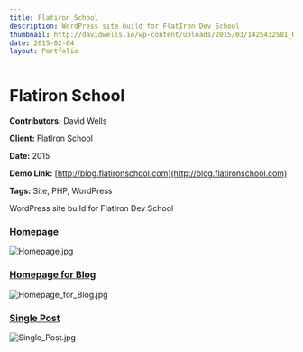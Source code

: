 ```yaml
---
title: Flatiron School
description: WordPress site build for FlatIron Dev School
thumbnail: http://davidwells.io/wp-content/uploads/2015/03/1425432581_Homepage.jpg
date: 2015-02-04
layout: Portfolio
---
```


# Flatiron School

**Contributors:** David Wells

**Client:** FlatIron School

**Date:** 2015

**Demo Link:** [http://blog.flatironschool.com](http://blog.flatironschool.com)

**Tags:** Site, PHP, WordPress

WordPress site build for FlatIron Dev School

### [Homepage](id:anchor_1)

![](http://davidwells.tv/data/portfolio/Flatiron_School/Homepage.jpg "Homepage.jpg")

### [Homepage for Blog](id:anchor_2)

![](http://davidwells.tv/data/portfolio/Flatiron_School/Homepage_for_Blog.jpg "Homepage_for_Blog.jpg")

### [Single Post](id:anchor_3)

![](http://davidwells.tv/data/portfolio/Flatiron_School/Single_Post.jpg "Single_Post.jpg")
